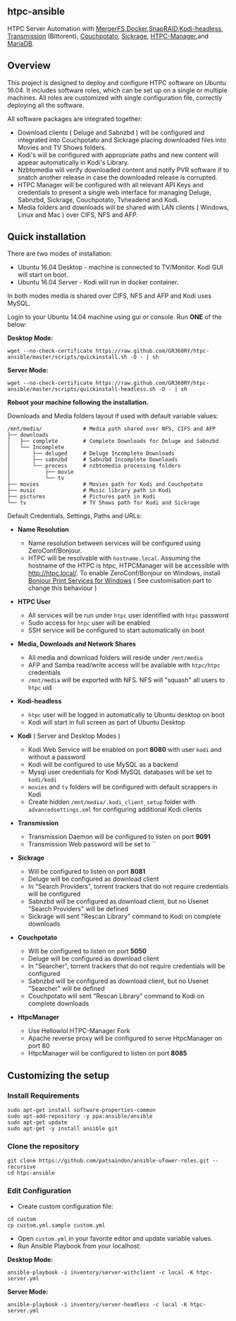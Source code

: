## htpc-ansible

HTPC Server Automation with [MergerFS](https://github.com/trapexit/mergerfs/),[Docker](https://www.docker.com/),[SnapRAID](http://www.snapraid.it//),[Kodi-headless](https://hub.docker.com/r/linuxserver/kodi-headless/), [Transmission](https://hub.docker.com/r/linuxserver/transmission/) (Bittorent),  [Couchpotato](https://hub.docker.com/r/linuxserver/couchpotato/), [Sickrage](https://hub.docker.com/r/linuxserver/sickrage/), [HTPC-Manager](https://hub.docker.com/r/linuxserver/htpcmanager/),and [MariaDB](https://hub.docker.com/r/linuxserver/mariadb/).


## Overview

This project is designed to deploy and configure HTPC software on Ubuntu 16.04. It includes software roles, which can be set up on a single or multiple machines. All roles are customized with single configuration file, correctly deploying all the software.

All software packages are integrated together: 

* Download clients ( Deluge and Sabnzbd ) will be configured and integrated into Couchpotato and Sickrage placing downloaded files into Movies and TV Shows folders. 
* Kodi's will be configured with appropriate paths and new content will appear automatically in Kodi's Library. 
* Nzbtomedia will verify downloaded content and notify PVR software if to snatch another release in case the downloaded release is corrupted.
* HTPC Manager will be configured with all relevant API Keys and credentials to present a single web interface for managing Deluge, Sabnzbd, Sickrage, Couchpotato, Tvheadend and Kodi. 
* Media folders and downloads will be shared with LAN clients ( Windows, Linux and Mac ) over CIFS, NFS and AFP.

## Quick installation

There are two modes of installation:

* Ubuntu 16.04 Desktop - machine is connected to TV/Monitor. Kodi GUI will start on boot.
* Ubuntu 16.04 Server - Kodi will run in docker container. 


In both modes media is shared over CIFS, NFS and AFP and Kodi uses MySQL.

Login to your Ubuntu 14.04 machine using gui or console. Run __ONE__ of the below:


__Desktop Mode:__

```
wget --no-check-certificate https://raw.github.com/GR360RY/htpc-ansible/master/scripts/quickinstall.sh -O - | sh
```

__Server Mode:__

```
wget --no-check-certificate https://raw.github.com/GR360RY/htpc-ansible/master/scripts/quickinstall-headless.sh -O - | sh
```


__Reboot your machine following the installation.__

Downloads and Media folders layout if used with default variable values:

```
/mnt/media/             # Media path shared over NFS, CIFS and AFP
├── downloads               
│   ├── complete        # Complete Downloads for Deluge and Sabnzbd
│   └── Incomplete
│       ├── deluged     # Deluge Incomplete Downloads
│       ├── sabnzbd     # Sabnzbd Incomplete Downloads
│       └── process     # nzbtomedia processing folders
│           ├── movie
│           └── tv
├── movies              # Movies path for Kodi and Couchpotato
├── music               # Music library path in Kodi
├── pictures            # Pictures path in Kodi
└── tv                  # TV Shows path for Kodi and Sickrage
```

Default Credentials, Settings, Paths and URLs:

* __Name Resolution__

    - Name resolution between services will be configured using ZeroConf/Bonjour.
    - HTPC will be resolvable with `hostname.local`. Assuming the hostname of the HTPC is htpc, 
      HTPCManager will be accessible with http://htpc.local/. To enable ZeroConf/Bonjour on Windows,
      install [Bonjour Print Services for Windows](https://support.apple.com/kb/DL999?viewlocale=en_US&locale=en_US)
      ( See customisation part to change this behaviour )
    

* __HTPC User__
    
    - All services will be run under `htpc` user identified with `htpc` password
    - Sudo access for `htpc` user will be enabled
    - SSH service will be configured to start automatically on boot

* __Media, Downloads and Network Shares__
    
    - All media and download folders will reside under `/mnt/media`
    - AFP and Samba read/write access will be available with `htpc/htpc` credentials
    - `/mnt/media` will be exported with NFS. NFS will "squash" all users to `htpc` uid


* __Kodi-headless__

    - `htpc` user will be logged in automatically to Ubuntu desktop on boot
    - Kodi will start in full screen as part of Ubuntu Desktop

* __Kodi__ ( Server and Desktop Modes )
    
    - Kodi Web Service will be enabled on port __8080__ with user `kodi` and without a password
    - Kodi will be configured to use MySQL as a backend
    - Mysql user credentials for Kodi MySQL databases will be set to `kodi/kodi`
    - `movies` and `tv` folders will be configured with default scrappers in Kodi
    - Create hidden `/mnt/media/.kodi_client_setup` folder with `advancedsettings.xml` for configuring additional Kodi clients

* __Transmission__

    - Transmission Daemon will be configured to listen on port __9091__
    - Transmission Web password will be set to ``

* __Sickrage__

    - Will be configured to listen on port __8081__
    - Deluge will be configured as download client
    - In "Search Providers", torrent trackers that do not require credentials will be configured
    - Sabnzbd will be configured as download client, but no Usenet "Search Providers" will be defined
    - Sickrage will sent "Rescan Library" command to Kodi on complete downloads

* __Couchpotato__

    - Will be configured to listen on port __5050__
    - Deluge will be configured as download client
    - In "Searcher", torrent trackers that do not require credentials will be configured
    - Sabnzbd will be configured as download client, but no Usenet "Searcher" will be defined
    - Couchpotato will sent "Rescan Library" command to Kodi on complete downloads

* __HtpcManager__

    - Use Hellowlol HTPC-Manager Fork
    - Apache reverse proxy will be configured to serve HtpcManager on port 80
    - HtpcManager will be configured to listen on port __8085__


## Customizing the setup

### Install Requirements

```    
sudo apt-get install software-properties-common
sudo apt-add-repository -y ppa:ansible/ansible
sudo apt-get update
sudo apt-get -y install ansible git
```

### Clone the repository

```
git clone https://github.com/patsaindon/ansible-uTower-roles.git --recursive
cd htpc-ansible
```

### Edit Configuration

* Create custom configuration file:

```
cd custom
cp custom.yml.sample custom.yml
```

* Open `custom.yml` in your favorite editor and update variable values.
* Run Ansible Playbook from your localhost:

__Desktop Mode:__

```
ansible-playbook -i inventory/server-withclient -c local -K htpc-server.yml
```

__Server Mode:__

```
ansible-playbook -i inventory/server-headless -c local -K htpc-server.yml

